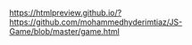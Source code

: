 https://htmlpreview.github.io/?https://github.com/mohammedhyderimtiaz/JS-Game/blob/master/game.html
